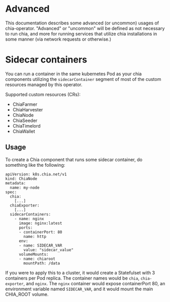 # Advanced

This documentation describes some advanced (or uncommon) usages of chia-operator. "Advanced" or "uncommon" will be defined as not necessary to run chia, and more for running services that utilize chia installations in some manner (via network requests or otherwise.)

# Sidecar containers

You can run a container in the same kubernetes Pod as your chia components utilizing the `sidecarContainer` segment of most of the custom resources managed by this operator.

Supported custom resources (CRs):

- ChiaFarmer
- ChiaHarvester
- ChiaNode
- ChiaSeeder
- ChiaTimelord
- ChiaWallet

## Usage

To create a Chia component that runs some sidecar container, do something like the following:

```
apiVersion: k8s.chia.net/v1
kind: ChiaNode
metadata:
  name: my-node
spec:
  chia:
    [...]
  chiaExporter:
    [...]
  sidecarContainers:
    - name: nginx
      image: nginx:latest
      ports:
      - containerPort: 80
        name: http
      env:
      - name: SIDECAR_VAR
        value: "sidecar_value"
      volumeMounts:
      - name: chiaroot
        mountPath: /data
```

If you were to apply this to a cluster, it would create a Statefulset with 3 containers per Pod replica. The container names would be `chia`, `chia-exporter`, and `nginx`. The `nginx` container would expose containerPort 80, an environment variable named `SIDECAR_VAR`, and it would mount the main CHIA_ROOT volume.
